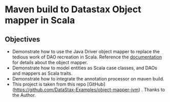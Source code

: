 # Maven build to Datastax Object mapper in Scala 

## Objectives

* Demonstrate how to use the Java Driver object mapper to replace the tedious work of DAO recreation
  in Scala. Reference the
  [documentation](https://docs.datastax.com/en/developer/java-driver/latest/manual/mapper/mapper/)
  for details about the object mapper.
* Demonstrate how to model entities as Scala case classes, and DAOs and mappers as Scala traits.
* Demonstrate how to integrate the annotation processor on maven build.
* This project is taken from this repo [GitHub] (https://github.com/DataStax-Examples/object-mapper-jvm) . Thanks to the Author.
  
